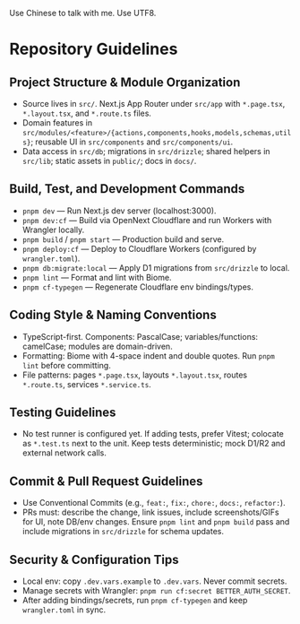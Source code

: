 Use Chinese to talk with me.
Use UTF8.

# Repository Guidelines

## Project Structure & Module Organization
- Source lives in `src/`. Next.js App Router under `src/app` with `*.page.tsx`, `*.layout.tsx`, and `*.route.ts` files. 
- Domain features in `src/modules/<feature>/{actions,components,hooks,models,schemas,utils}`; reusable UI in `src/components` and `src/components/ui`.
- Data access in `src/db`; migrations in `src/drizzle`; shared helpers in `src/lib`; static assets in `public/`; docs in `docs/`.

## Build, Test, and Development Commands
- `pnpm dev` — Run Next.js dev server (localhost:3000).
- `pnpm dev:cf` — Build via OpenNext Cloudflare and run Workers with Wrangler locally.
- `pnpm build` / `pnpm start` — Production build and serve.
- `pnpm deploy:cf` — Deploy to Cloudflare Workers (configured by `wrangler.toml`).
- `pnpm db:migrate:local` — Apply D1 migrations from `src/drizzle` to local.
- `pnpm lint` — Format and lint with Biome.
- `pnpm cf-typegen` — Regenerate Cloudflare env bindings/types.

## Coding Style & Naming Conventions
- TypeScript-first. Components: PascalCase; variables/functions: camelCase; modules are domain-driven.
- Formatting: Biome with 4-space indent and double quotes. Run `pnpm lint` before committing.
- File patterns: pages `*.page.tsx`, layouts `*.layout.tsx`, routes `*.route.ts`, services `*.service.ts`.

## Testing Guidelines
- No test runner is configured yet. If adding tests, prefer Vitest; colocate as `*.test.ts` next to the unit. Keep tests deterministic; mock D1/R2 and external network calls.

## Commit & Pull Request Guidelines
- Use Conventional Commits (e.g., `feat:`, `fix:`, `chore:`, `docs:`, `refactor:`).
- PRs must: describe the change, link issues, include screenshots/GIFs for UI, note DB/env changes. Ensure `pnpm lint` and `pnpm build` pass and include migrations in `src/drizzle` for schema updates.

## Security & Configuration Tips
- Local env: copy `.dev.vars.example` to `.dev.vars`. Never commit secrets.
- Manage secrets with Wrangler: `pnpm run cf:secret BETTER_AUTH_SECRET`.
- After adding bindings/secrets, run `pnpm cf-typegen` and keep `wrangler.toml` in sync.

